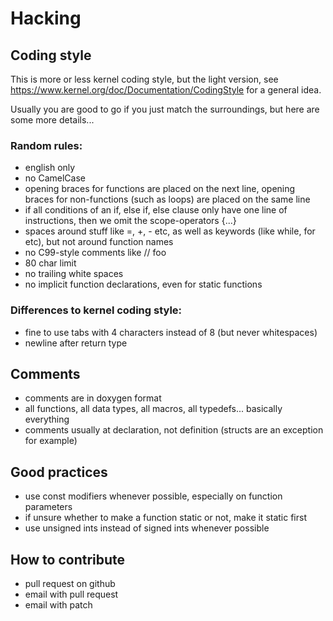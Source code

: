# Hacking

## Coding style

This is more or less kernel coding style, but the light version, see
https://www.kernel.org/doc/Documentation/CodingStyle for a general idea.

Usually you are good to go if you just match the surroundings, but here
are some more details...

### Random rules:
* english only
* no CamelCase
* opening braces for functions are placed on the next line, opening braces for non-functions (such as loops) are placed on the same line
* if all conditions of an if, else if, else clause only have one line of instructions, then we omit the scope-operators {...}
* spaces around stuff like =, +, - etc, as well as keywords (like while, for etc), but not around function names
* no C99-style comments like // foo
* 80 char limit
* no trailing white spaces
* no implicit function declarations, even for static functions

### Differences to kernel coding style:
* fine to use tabs with 4 characters instead of 8 (but never whitespaces)
* newline after return type

## Comments

* comments are in doxygen format
* all functions, all data types, all macros, all typedefs... basically everything
* comments usually at declaration, not definition (structs are an exception for example)

## Good practices

* use const modifiers whenever possible, especially on function parameters
* if unsure whether to make a function static or not, make it static first
* use unsigned ints instead of signed ints whenever possible

## How to contribute

* pull request on github
* email with pull request
* email with patch

